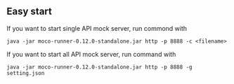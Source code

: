 ## Easy start
If you want to start single API mock server, run commond with 

`java -jar moco-runner-0.12.0-standalone.jar http -p 8888 -c <filename>`

If you want to start all API mock server, run command with

`java -jar moco-runner-0.12.0-standalone.jar http -p 8888 -g setting.json`